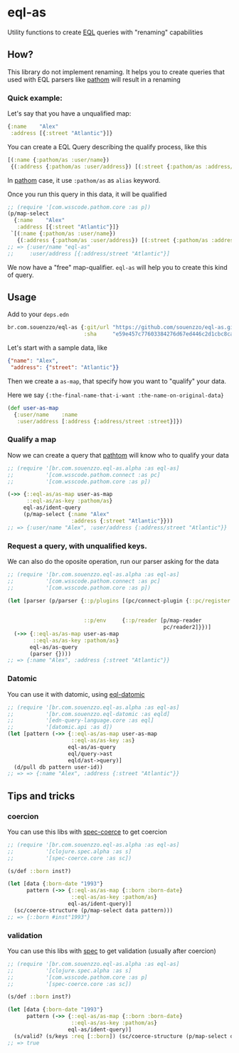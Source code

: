 # eql-as

Utility functions to create [EQL](http://edn-query-language.org) queries with "renaming" capabilities

## How? 

This library do not implement renaming. It helps you to create queries that used with EQL parsers like 
[pathom](https://github.com/wilkerlucio/pathom) will result in a renaming

### Quick example:

Let's say that you have a unqualified map:

```clojure
{:name    "Alex"
 :address [{:street "Atlantic"}]}
```

You can create a EQL Query describing the qualify process, like this
```clojure
[(:name {:pathom/as :user/name})
 {(:address {:pathom/as :user/address}) [(:street {:pathom/as :address/street})]}]
```

In [pathom](https://github.com/wilkerlucio/pathom) case, it use `:pathom/as` as `alias` keyword.

Once you run this query in this data, it will be qualified

```clojure
;; (require '[com.wsscode.pathom.core :as p])
(p/map-select
  {:name    "Alex"
   :address [{:street "Atlantic"}]}
 `[(:name {:pathom/as :user/name})
   {(:address {:pathom/as :user/address}) [(:street {:pathom/as :address/street})]}])
;; => {:user/name "eql-as"
;;     :user/address [{:address/street "Atlantic"}]
```

We now have a "free" map-qualifier. `eql-as` will help you to create this kind of query.

## Usage

Add to your `deps.edn`
```clojure
br.com.souenzzo/eql-as {:git/url "https://github.com/souenzzo/eql-as.git"
                        :sha     "e59e457c77603384276d67ed446c2d1cbc8cab85"}
```

Let's start with a sample data, like

```json
{"name": "Alex",
 "address": {"street": "Atlantic"}}
```

Then we create a `as-map`, that specify how you want to "qualify" your data.

Here we say `{:the-final-name-that-i-want :the-name-on-original-data}`

```clojure
(def user-as-map
  {:user/name    :name
   :user/address [:address {:address/street :street}]}) 
```

### Qualify a map

Now we can create a query that [pathtom](https://github.com/wilkerlucio/pathom) will know who to qualify your data

```clojure
;; (require '[br.com.souenzzo.eql-as.alpha :as eql-as]
;;          '[com.wsscode.pathom.connect :as pc]
;;          '[com.wsscode.pathom.core :as p])

(->> {::eql-as/as-map user-as-map
      ::eql-as/as-key :pathom/as}
     eql-as/ident-query
     (p/map-select {:name "Alex"
                    :address {:street "Atlantic"}}))
;; => {:user/name "Alex", :user/address {:address/street "Atlantic"}}
```

### Request a query, with unqualified keys.

We can also do the oposite operation, run our parser asking for the data

```clojure
;; (require '[br.com.souenzzo.eql-as.alpha :as eql-as]
;;          '[com.wsscode.pathom.connect :as pc]
;;          '[com.wsscode.pathom.core :as p])

(let [parser (p/parser {::p/plugins [(pc/connect-plugin {::pc/register [(pc/constantly-resolver :user/name "Alex")
                                                                        (pc/constantly-resolver :user/address {})
                                                                        (pc/constantly-resolver :address/street "Atlantic")]})]
                        ::p/env     {::p/reader [p/map-reader
                                                 pc/reader2]}})]
  (->> {::eql-as/as-map user-as-map
        ::eql-as/as-key :pathom/as}
       eql-as/as-query
       (parser {})))
;; => {:name "Alex", :address {:street "Atlantic"}}
```

### Datomic

You can use it with datomic, using [eql-datomic](https://github.com/souenzzo/eql-datomic)

```clojure
;; (require '[br.com.souenzzo.eql-as.alpha :as eql-as]
;;          '[br.com.souenzzo.eql-datomic :as eqld]
;;          '[edn-query-language.core :as eql]
;;          '[datomic.api :as d])
(let [pattern (->> {::eql-as/as-map user-as-map
                    ::eql-as/as-key :as}
                   eql-as/as-query
                   eql/query->ast
                   eqld/ast->query)]
  (d/pull db pattern user-id))
;; => => {:name "Alex", :address {:street "Atlantic"}}
```


## Tips and tricks

### coercion

You can use this libs with [spec-coerce](https://github.com/wilkerlucio/spec-coerce) to get coercion

```clojure
;; (require '[br.com.souenzzo.eql-as.alpha :as eql-as]
;;          '[clojure.spec.alpha :as s]
;;          '[spec-coerce.core :as sc])

(s/def ::born inst?)

(let [data {:born-date "1993"}
      pattern (->> {::eql-as/as-map {::born :born-date}
                    ::eql-as/as-key :pathom/as}
                   eql-as/ident-query)]
  (sc/coerce-structure (p/map-select data pattern)))
;; => {::born #inst"1993"}
```

### validation

You can use this libs with [spec](https://github.com/clojure/spec.alpha) to get validation (usually after coercion)

```clojure
;; (require '[br.com.souenzzo.eql-as.alpha :as eql-as]
;;          '[clojure.spec.alpha :as s]
;;          '[com.wsscode.pathom.core :as p]
;;          '[spec-coerce.core :as sc])

(s/def ::born inst?)

(let [data {:born-date "1993"}
      pattern (->> {::eql-as/as-map {::born :born-date}
                    ::eql-as/as-key :pathom/as}
                   eql-as/ident-query)]
  (s/valid? (s/keys :req [::born]) (sc/coerce-structure (p/map-select data pattern))))
;; => true
```

